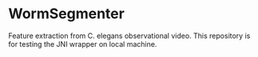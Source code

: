 # WormSegmenter
Feature extraction from C. elegans observational video. 
This repository is for testing the JNI wrapper on local machine.
